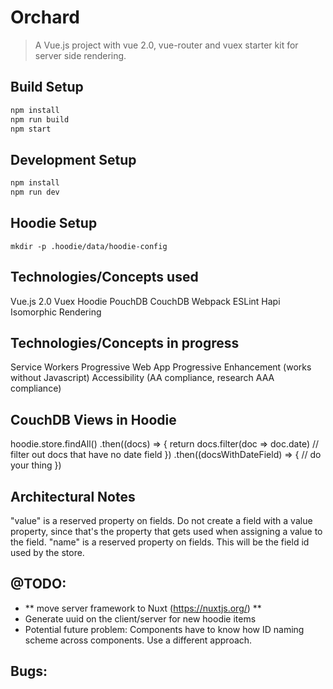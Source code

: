 # Orchard

> A Vue.js project with vue 2.0, vue-router and vuex starter kit for server side rendering.

## Build Setup

``` bash
npm install
npm run build
npm start
```

## Development Setup

```bash
npm install
npm run dev
```

## Hoodie Setup
``` mkdir -p .hoodie/data/hoodie-config ```

## Technologies/Concepts used

Vue.js 2.0
Vuex
Hoodie
PouchDB
CouchDB
Webpack
ESLint
Hapi
Isomorphic Rendering

## Technologies/Concepts in progress

Service Workers
Progressive Web App
Progressive Enhancement (works without Javascript)
Accessibility (AA compliance, research AAA compliance)

## CouchDB Views in Hoodie

hoodie.store.findAll()
  .then((docs) => {
    return docs.filter(doc => doc.date) // filter out docs that have no date field
  })
  .then((docsWithDateField) => {
    // do your thing
  })

## Architectural Notes

"value" is a reserved property on fields. Do not create a field with a value property, since that's the property that gets used when assigning a value to the field.
"name" is a reserved property on fields. This will be the field id used by the store.

## @TODO:

- ** move server framework to Nuxt (https://nuxtjs.org/) **
- Generate uuid on the client/server for new hoodie items
- Potential future problem: Components have to know how ID naming scheme across components. Use a different approach.

## Bugs:

